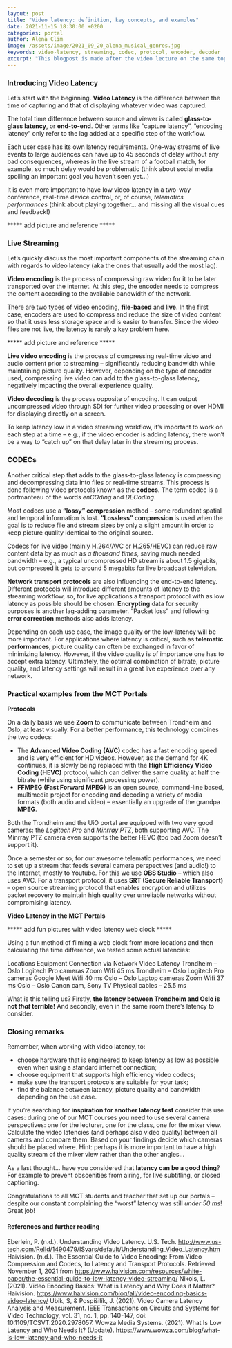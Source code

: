 ```yaml
---
layout: post
title: "Video latency: definition, key concepts, and examples"
date: 2021-11-15 18:30:00 +0200
categories: portal
author: Alena Clim
image: /assets/image/2021_09_20_alena_musical_genres.jpg
keywords: video-latency, streaming, codec, protocol, encoder, decoder
excerpt: "This blogpost is made after the video lecture on the same topic and it includes a definition of video latency and other related key concepts, as well as concrete examples from the MCT portals. The aim is to explain and clarify concepts and processes rather than introduce new ideas or recommendations. Audio latency or the problem of audio-video synchronization is not discussed here."
---
```


### Introducing Video Latency

Let’s start with the beginning. __Video Latency__ is the difference between the time of capturing and that of displaying whatever video was captured. 

The total time difference between source and viewer is called __glass-to-glass latency__, or __end-to-end__. Other terms like “capture latency”, “encoding latency” only refer to the lag added at a specific step of the workflow. 

Each user case has its own latency requirements. One-way streams of live events to large audiences can have up to 45 seconds of delay without any bad consequences, whereas in the live stream of a football match, for example, so much delay would be problematic (think about social media spoiling an important goal you haven’t seen yet…) 

It is even more important to have low video latency in a two-way conference, real-time device control, or, of course, _telematics performances_ (think about playing together… and missing all the visual cues and feedback!) 

***** add picture and reference *****

### Live Streaming
Let’s quickly discuss the most important components of the streaming chain with regards to video latency (aka the ones that usually add the most lag). 

__Video encoding__ is the process of compressing raw video for it to be later transported over the internet. At this step, the encoder needs to compress the content according to the available bandwidth of the network. 

There are two types of video encoding, __file-based__ and __live__. In the first case, encoders are used to compress and reduce the size of video content so that it uses less storage space and is easier to transfer. Since the video files are not live, the latency is rarely a key problem here.

***** add picture and reference *****

__Live video encoding__ is the process of compressing real-time video and audio content prior to streaming – significantly reducing bandwidth while maintaining picture quality. However, depending on the type of encoder used, compressing live video can add to the glass-to-glass latency, negatively impacting the overall experience quality.

__Video decoding__ is the process opposite of encoding. It can output uncompressed video through SDI for further video processing or over HDMI for displaying directly on a screen. 

To keep latency low in a video streaming workflow, it’s important to work on each step at a time – e.g., if the video encoder is adding latency, there won’t be a way to “catch up” on that delay later in the streaming process.

### CODECs

Another critical step that adds to the glass-to-glass latency is compressing and decompressing data into files or real-time streams. This process is done following video protocols known as the __codecs__. The term codec is a portmanteau of the words _enCOding_ and _DECoding_. 

Most codecs use a __“lossy” compression__ method – some redundant spatial and temporal information is lost. __“Lossless” compression__ is used when the goal is to reduce file and stream sizes by only a slight amount in order to keep picture quality identical to the original source.

Codecs for live video (mainly H.264/AVC or H.265/HEVC) can reduce raw content data by as much as _a thousand times_, saving much needed bandwidth – e.g., a typical uncompressed HD stream is about 1.5 gigabits, but compressed it gets to around 5 megabits for live broadcast television. 

__Network transport protocols__ are also influencing the end-to-end latency. Different protocols will introduce different amounts of latency to the streaming workflow, so, for live applications a transport protocol with as low latency as possible should be chosen. __Encrypting__ data for security purposes is another lag-adding parameter. “Packet loss” and following __error correction__ methods also adds latency.

Depending on each use case, the image quality or the low-latency will be more important. For applications where latency is critical, such as __telematic performances__, picture quality can often be exchanged in favor of minimizing latency. However, if the video quality is of importance one has to accept extra latency. Ultimately, the optimal combination of bitrate, picture quality, and latency settings will result in a great live experience over any network.

### Practical examples from the MCT Portals

__Protocols__

On a daily basis we use __Zoom__ to communicate between Trondheim and Oslo, at least visually. For a better performance, this technology combines the two codecs:
-	The __Advanced Video Coding (AVC)__ codec has a fast encoding speed and is very efficient for HD videos. However, as the demand for 4K continues, it is slowly being replaced with the __High Efficiency Video Coding (HEVC)__ protocol, which can deliver the same quality at half the bitrate (while using significant processing power).
-	__FFMPEG (Fast Forward MPEG)__ is an open source, command-line based, multimedia project for encoding and decoding a variety of media formats (both audio and video) – essentially an upgrade of the grandpa __MPEG__. 

Both the Trondheim and the UiO portal are equipped with two very good cameras: the _Logitech Pro_ and _Minrray PTZ_, both supporting AVC. The Minrray PTZ camera even supports the better HEVC (too bad Zoom doesn’t support it). 

Once a semester or so, for our awesome telematic performances, we need to set up a stream that feeds several camera perspectives (and audio!) to the Internet, mostly to Youtube. For this we use __OBS Studio__ – which also uses AVC. For a transport protocol, it uses __SRT (Secure Reliable Transport)__ – open source streaming protocol that enables encryption and utilizes packet recovery to maintain high quality over unreliable networks without compromising latency. 

__Video Latency in the MCT Portals__

***** add fun pictures with video latency web clock *****

Using a fun method of filming a web clock from more locations and then calculating the time difference, we tested some actual latencies:

Locations	Equipment	Connection via	Network	Video Latency
Trondheim – Oslo 	Logitech Pro cameras	Zoom	Wifi	45 ms
Trondheim – Oslo	Logitech Pro cameras	Google Meet	Wifi	40 ms
Oslo – Oslo 	Laptop cameras	Zoom	Wifi	37 ms
Oslo – Oslo	Canon cam, Sony TV	Physical cables	 –	25.5 ms
 
What is this telling us? Firstly, __the latency between Trondheim and Oslo is not _that_ terrible!__ And secondly, even in the same room there’s latency to consider. 

### Closing remarks

Remember, when working with video latency, to:
-	 choose hardware that is engineered to keep latency as low as possible even when using a standard internet connection;
-	choose equipment that supports high efficiency video codecs;
-	make sure the transport protocols are suitable for your task;
-	find the balance between latency, picture quality and bandwidth depending on the use case.

If you’re searching for __inspiration for another latency test__ consider this use cases: during one of our MCT courses you need to use several camera perspectives: one for the lecturer, one for the class, one for the mixer view. Calculate the video latencies (and perhaps also video quality) between all cameras and compare them. Based on your findings decide which cameras should be placed where. Hint: perhaps it is more important to have a high quality stream of the mixer view rather than the other angles… 

As a last thought… have you considered that __latency can be a good thing__? For example to prevent obscenities from airing, for live subtitling, or closed captioning. 

Congratulations to all MCT students and teacher that set up our portals – despite our constant complaining the “worst” latency was still _under 50 ms_! Great job!

#### References and further reading
Eberlein, P. (n.d.). Understanding Video Latency. U.S. Tech. http://www.us-tech.com/RelId/1490479/ISvars/default/Understanding_Video_Latency.htm
Haivision. (n.d.). The Essential Guide to Video Encoding: From Video Compression and Codecs, to Latency and Transport Protocols. Retrieved November 1, 2021 from https://www.haivision.com/resources/white-paper/the-essential-guide-to-low-latency-video-streaming/
Nikols, L. (2021). Video Encoding Basics: What is Latency and Why Does it Matter? Haivision. https://www.haivision.com/blog/all/video-encoding-basics-video-latency/
Ubik, S, & Pospíšilík, J. (2021). Video Camera Latency Analysis and Measurement. IEEE Transactions on Circuits and Systems for Video Technology, vol. 31, no. 1, pp. 140-147, doi: 10.1109/TCSVT.2020.2978057.
Wowza Media Systems. (2021). What Is Low Latency and Who Needs It? (Update). https://www.wowza.com/blog/what-is-low-latency-and-who-needs-it
